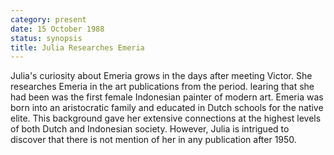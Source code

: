 ```yaml
---
category: present
date: 15 October 1988
status: synopsis
title: Julia Researches Emeria
---
```


Julia's curiosity about Emeria grows in the days after meeting Victor. She researches
Emeria in the art publications from the period. learing that she had been was the
first female Indonesian painter of modern art. Emeria was born into an aristocratic family and educated in Dutch schools for the native elite. This background gave her extensive connections at the highest levels of both Dutch and Indonesian society. However, Julia is intrigued to discover that there is not mention of her in any publication after 1950.
